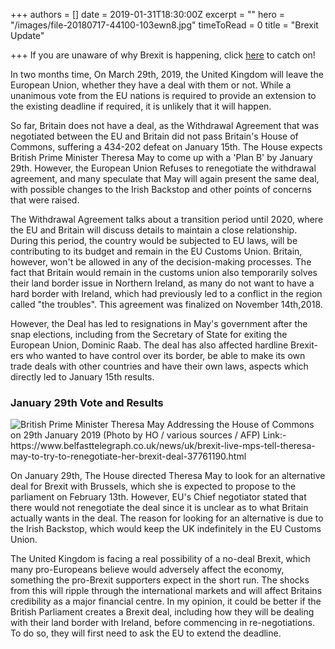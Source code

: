 +++
authors = []
date = 2019-01-31T18:30:00Z
excerpt = ""
hero = "/images/file-20180717-44100-103ewn8.jpg"
timeToRead = 0
title = "Brexit Update"

+++
If you are unaware of why Brexit is happening, click [here](https://www.worldnewssimplified.xyz/post/divorce-of-uk-brexit-simplified/ "Divorce of UK; Brexit Simplified") to catch on!

In two months time, On March 29th, 2019, the United Kingdom will leave the European Union, whether they have a deal with them or not. While a unanimous vote from the EU nations is required to provide an extension to the existing deadline if required, it is unlikely that it will happen.

So far, Britain does not have a deal, as the Withdrawal Agreement that was negotiated between the EU and Britain did not pass Britain's House of Commons, suffering a 434-202 defeat on January 15th. The House expects British Prime Minister Theresa May to come up with a 'Plan B' by January 29th. However, the European Union Refuses to renegotiate the withdrawal agreement, and many speculate that May will again present the same deal, with possible changes to the Irish Backstop and other points of concerns that were raised.

The Withdrawal Agreement talks about a transition period until 2020, where the EU and Britain will discuss details to maintain a close relationship. During this period, the country would be subjected to EU laws, will be contributing to its budget and remain in the EU Customs Union. Britain, however, won't be allowed in any of the decision-making processes. The fact that Britain would remain in the customs union also temporarily solves their land border issue in Northern Ireland, as many do not want to have a hard border with Ireland, which had previously led to a conflict in the region called "the troubles". This agreement was finalized on November 14th,2018.

However, the Deal has led to resignations in May's government after the snap elections, including from the Secretary of State for exiting the European Union, Dominic Raab. The deal has also affected hardline Brexit-ers who wanted to have control over its border, be able to make its own trade deals with other countries and have their own laws, aspects which directly led to January 15th results.

### January 29th Vote and Results

![](/images/afp_1ct0ts.jpg "British Prime Minister Theresa May Addressing the House of Commons on 29th January 2019 (Photo by HO / various sources / AFP) Link:- https://www.belfasttelegraph.co.uk/news/uk/brexit-live-mps-tell-theresa-may-to-try-to-renegotiate-her-brexit-deal-37761190.html")

On January 29th, The House directed Theresa May to look for an alternative deal for Brexit with Brussels, which she is expected to propose to the parliament on February 13th. However, EU's Chief negotiator stated that there would not renegotiate the deal since it is unclear as to what Britain actually wants in the deal. The reason for looking for an alternative is due to the Irish Backstop, which would keep the UK indefinitely in the EU Customs Union.

The United Kingdom is facing a real possibility of a no-deal Brexit, which many pro-Europeans believe would adversely affect the economy, something the pro-Brexit supporters expect in the short run. The shocks from this will ripple through the international markets and will affect Britains credibility as a major financial centre. In my opinion, it could be better if the British Parliament creates a Brexit deal, including how they will be dealing with their land border with Ireland, before commencing in re-negotiations. To do so, they will first need to ask the EU to extend the deadline.